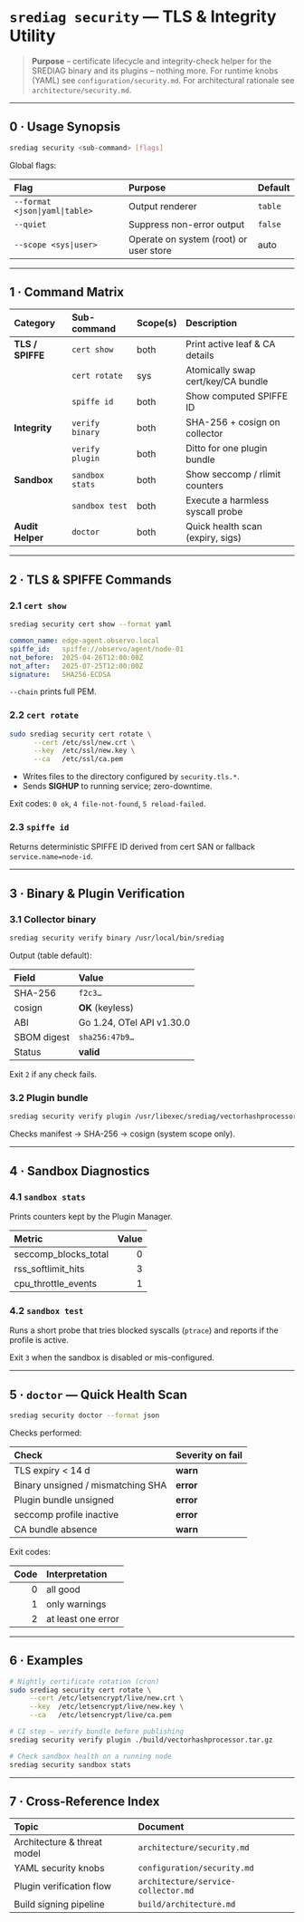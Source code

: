 # `srediag security` — TLS & Integrity Utility

> **Purpose** – certificate lifecycle and integrity-check helper for the
> SREDIAG binary and its plugins – nothing more.
> For runtime knobs (YAML) see `configuration/security.md`.
> For architectural rationale see `architecture/security.md`.

---

## 0 · Usage Synopsis

```bash
srediag security <sub-command> [flags]
```

Global flags:

| Flag | Purpose | Default |
| :--- | :------ | :------ |
| `--format <json\|yaml\|table>` | Output renderer | `table` |
| `--quiet` | Suppress non-error output | `false` |
| `--scope <sys\|user>` | Operate on system (root) or user store | auto |

---

## 1 · Command Matrix

| Category | Sub-command | Scope(s) | Description |
| :------- | :---------- | :------- | :---------- |
| **TLS / SPIFFE** | `cert show` | both | Print active leaf & CA details |
|                 | `cert rotate` | sys | Atomically swap cert/key/CA bundle |
|                 | `spiffe id`   | both | Show computed SPIFFE ID |
| **Integrity**   | `verify binary`  | both | SHA-256 + cosign on collector |
|                 | `verify plugin`  | both | Ditto for one plugin bundle |
| **Sandbox**     | `sandbox stats`  | both | Show seccomp / rlimit counters |
|                 | `sandbox test`   | both | Execute a harmless syscall probe |
| **Audit Helper**| `doctor`         | both | Quick health scan (expiry, sigs) |

---

## 2 · TLS & SPIFFE Commands

### 2.1 `cert show`

```bash
srediag security cert show --format yaml
```

```yaml
common_name: edge-agent.observo.local
spiffe_id:   spiffe://observo/agent/node-01
not_before:  2025-04-26T12:00:00Z
not_after:   2025-07-25T12:00:00Z
signature:   SHA256-ECDSA
```

`--chain` prints full PEM.

### 2.2 `cert rotate`

```bash
sudo srediag security cert rotate \
      --cert /etc/ssl/new.crt \
      --key  /etc/ssl/new.key \
      --ca   /etc/ssl/ca.pem
```

* Writes files to the directory configured by `security.tls.*`.
* Sends **SIGHUP** to running service; zero-downtime.

Exit codes: `0 ok`, `4 file-not-found`, `5 reload-failed`.

### 2.3 `spiffe id`

Returns deterministic SPIFFE ID derived from cert SAN or fallback
`service.name=node-id`.

---

## 3 · Binary & Plugin Verification

### 3.1 Collector binary

```bash
srediag security verify binary /usr/local/bin/srediag
```

Output (table default):

| Field | Value |
| :---- | :---- |
| SHA-256 | `f2c3…` |
| cosign | **OK** (keyless) |
| ABI | Go 1.24, OTel API v1.30.0 |
| SBOM digest | `sha256:47b9…` |
| Status | **valid** |

Exit `2` if any check fails.

### 3.2 Plugin bundle

```bash
srediag security verify plugin /usr/libexec/srediag/vectorhashprocessor.tar.gz
```

Checks manifest → SHA-256 → cosign (system scope only).

---

## 4 · Sandbox Diagnostics

### 4.1 `sandbox stats`

Prints counters kept by the Plugin Manager.

| Metric | Value |
| :----- | ----: |
| seccomp_blocks_total | 0 |
| rss_softlimit_hits   | 3 |
| cpu_throttle_events  | 1 |

### 4.2 `sandbox test`

Runs a short probe that tries blocked syscalls (`ptrace`) and reports
if the profile is active.

Exit `3` when the sandbox is disabled or mis-configured.

---

## 5 · `doctor` — Quick Health Scan

```bash
srediag security doctor --format json
```

Checks performed:

| Check | Severity on fail |
| :---- | :--------------- |
| TLS expiry < 14 d | **warn** |
| Binary unsigned / mismatching SHA | **error** |
| Plugin bundle unsigned | **error** |
| seccomp profile inactive | **error** |
| CA bundle absence | **warn** |

Exit codes:

| Code | Interpretation |
| ---: | :------------- |
| 0 | all good |
| 1 | only warnings |
| 2 | at least one error |

---

## 6 · Examples

```bash
# Nightly certificate rotation (cron)
sudo srediag security cert rotate \
     --cert /etc/letsencrypt/live/new.crt \
     --key  /etc/letsencrypt/live/new.key \
     --ca   /etc/letsencrypt/live/ca.pem

# CI step – verify bundle before publishing
srediag security verify plugin ./build/vectorhashprocessor.tar.gz

# Check sandbox health on a running node
srediag security sandbox stats
```

---

## 7 · Cross-Reference Index

| Topic | Document |
| :---- | :------- |
| Architecture & threat model | `architecture/security.md` |
| YAML security knobs | `configuration/security.md` |
| Plugin verification flow | `architecture/service-collector.md` |
| Build signing pipeline | `build/architecture.md` |

